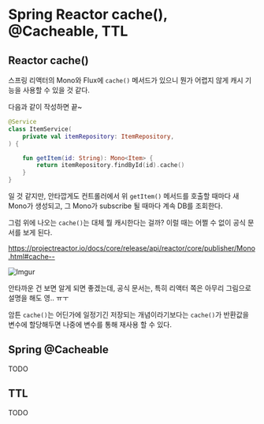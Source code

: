 # Spring Reactor cache(), @Cacheable, TTL

## Reactor cache()

스프링 리액터의 Mono와 Flux에 `cache()` 메서드가 있으니 뭔가 어렵지 않게 캐시 기능을 사용할 수 있을 것 같다.

다음과 같이 작성하면 끝~

```kotlin
@Service
class ItemService(
    private val itemRepository: ItemRepository,
) {

    fun getItem(id: String): Mono<Item> {
        return itemRepository.findById(id).cache()
    }
}

```

일 것 같지만, 안타깝게도 컨트롤러에서 위 `getItem()` 메서드를 호출할 때마다 새 Mono가 생성되고, 그 Mono가 subscribe 될 때마다 계속 DB를 조회한다.

그럼 위에 나오는 `cache()`는 대체 뭘 캐시한다는 걸까? 이럴 때는 어쩔 수 없이 공식 문서를 보게 된다.

https://projectreactor.io/docs/core/release/api/reactor/core/publisher/Mono.html#cache--

![Imgur](https://i.imgur.com/bCCoUS3.png)

안타까운 건 보면 알게 되면 좋겠는데, 공식 문서는, 특히 리액터 쪽은 아무리 그림으로 설명을 해도 영.. ㅠㅜ

암튼 `cache()`는 어딘가에 일정기긴 저장되는 개념이라기보다는 `cache()`가 반환값을 변수에 할당해두면 나중에 변수를 통해 재사용 할 수 있다.


## Spring @Cacheable

TODO


## TTL

TODO


